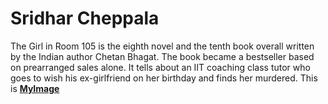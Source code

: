 # Sridhar Cheppala
The Girl in Room 105 is the eighth novel and the tenth book overall written by the Indian author Chetan Bhagat. The book became a bestseller based on prearranged sales alone. It tells about an IIT coaching class tutor who goes to wish his ex-girlfriend on her birthday and finds her murdered.
This is [**MyImage**](MyImage.jpg)